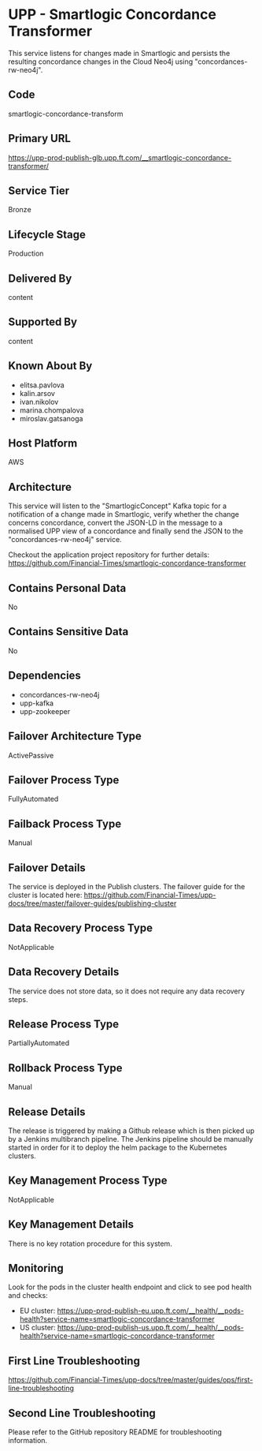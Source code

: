 # UPP - Smartlogic Concordance Transformer

This service listens for changes made in Smartlogic and persists the resulting concordance changes in the Cloud Neo4j using "concordances-rw-neo4j".

## Code

smartlogic-concordance-transform

## Primary URL

<https://upp-prod-publish-glb.upp.ft.com/__smartlogic-concordance-transformer/>

## Service Tier

Bronze

## Lifecycle Stage

Production

## Delivered By

content

## Supported By

content

## Known About By

- elitsa.pavlova
- kalin.arsov
- ivan.nikolov
- marina.chompalova
- miroslav.gatsanoga

## Host Platform

AWS

## Architecture

This service will listen to the "SmartlogicConcept" Kafka topic for a notification of a change made in Smartlogic, verify whether the change concerns concordance, convert the JSON-LD in the message to a normalised UPP view of a concordance and finally send the JSON to the "concordances-rw-neo4j" service.

Checkout the application project repository for further details:
<https://github.com/Financial-Times/smartlogic-concordance-transformer>

## Contains Personal Data

No

## Contains Sensitive Data

No

## Dependencies

- concordances-rw-neo4j
- upp-kafka
- upp-zookeeper

## Failover Architecture Type

ActivePassive

## Failover Process Type

FullyAutomated

## Failback Process Type

Manual

## Failover Details

The service is deployed in the Publish clusters. The failover guide for the cluster is located here: <https://github.com/Financial-Times/upp-docs/tree/master/failover-guides/publishing-cluster>

## Data Recovery Process Type

NotApplicable

## Data Recovery Details

The service does not store data, so it does not require any data recovery steps.

## Release Process Type

PartiallyAutomated

## Rollback Process Type

Manual

## Release Details

The release is triggered by making a Github release which is then picked up by a Jenkins multibranch pipeline. The Jenkins pipeline should be manually started in order for it to deploy the helm package to the Kubernetes clusters.

## Key Management Process Type

NotApplicable

## Key Management Details

There is no key rotation procedure for this system.

## Monitoring

Look for the pods in the cluster health endpoint and click to see pod health and checks:

- EU cluster: <https://upp-prod-publish-eu.upp.ft.com/__health/__pods-health?service-name=smartlogic-concordance-transformer>
- US cluster: <https://upp-prod-publish-us.upp.ft.com/__health/__pods-health?service-name=smartlogic-concordance-transformer>

## First Line Troubleshooting

<https://github.com/Financial-Times/upp-docs/tree/master/guides/ops/first-line-troubleshooting>

## Second Line Troubleshooting

Please refer to the GitHub repository README for troubleshooting information.
